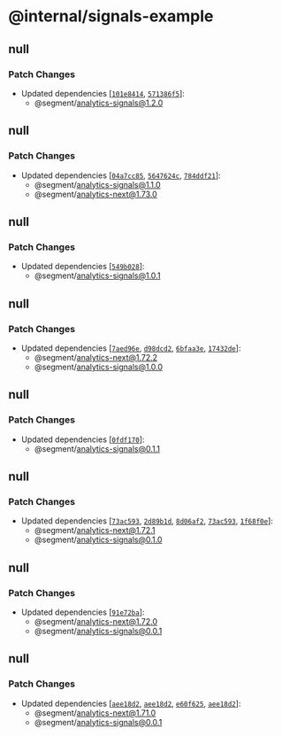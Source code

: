 # @internal/signals-example

## null

### Patch Changes

- Updated dependencies [[`101e8414`](https://github.com/segmentio/analytics-next/commit/101e841404e5f55f53ba014b6195bf1066aeb67e), [`571386f5`](https://github.com/segmentio/analytics-next/commit/571386f5d388ed3ff44520ee94795424378950ed)]:
  - @segment/analytics-signals@1.2.0

## null

### Patch Changes

- Updated dependencies [[`04a7cc85`](https://github.com/segmentio/analytics-next/commit/04a7cc85247bdcdb832d0cca4ddbb4391ccada3a), [`5647624c`](https://github.com/segmentio/analytics-next/commit/5647624cbcd4984e5bdbf2e9c907619366864c4e), [`784ddf21`](https://github.com/segmentio/analytics-next/commit/784ddf21906a2a72c1ccea41d0ba323e189c4010)]:
  - @segment/analytics-signals@1.1.0
  - @segment/analytics-next@1.73.0

## null

### Patch Changes

- Updated dependencies [[`549b028`](https://github.com/segmentio/analytics-next/commit/549b02898dd7c0541957659da8c56e93129507df)]:
  - @segment/analytics-signals@1.0.1

## null

### Patch Changes

- Updated dependencies [[`7aed96e`](https://github.com/segmentio/analytics-next/commit/7aed96eac40a83bd392daa91838ed1f46e2dc9fd), [`d98dcd2`](https://github.com/segmentio/analytics-next/commit/d98dcd2f16aa8a8940e72fde0ba75d7974fe45fa), [`6bfaa3e`](https://github.com/segmentio/analytics-next/commit/6bfaa3e9d9ca767f54bb8185744e94be08ce9bc8), [`17432de`](https://github.com/segmentio/analytics-next/commit/17432de7b09d543c29f12c48ea61edf73aa7f4a1)]:
  - @segment/analytics-next@1.72.2
  - @segment/analytics-signals@1.0.0

## null

### Patch Changes

- Updated dependencies [[`0fdf170`](https://github.com/segmentio/analytics-next/commit/0fdf1704af80c168113733beac3ef4eedeab6d2b)]:
  - @segment/analytics-signals@0.1.1

## null

### Patch Changes

- Updated dependencies [[`73ac593`](https://github.com/segmentio/analytics-next/commit/73ac593226159423b2f63cac190eebd347bbb75a), [`2d89b1d`](https://github.com/segmentio/analytics-next/commit/2d89b1db2413d5c38f6fdb4832d111cd9141a51e), [`8d06af2`](https://github.com/segmentio/analytics-next/commit/8d06af29658b579e347ee8dbe39d6f62f01eab05), [`73ac593`](https://github.com/segmentio/analytics-next/commit/73ac593226159423b2f63cac190eebd347bbb75a), [`1f68f0e`](https://github.com/segmentio/analytics-next/commit/1f68f0e3309e291fb37f3732d8c32bd55f526633)]:
  - @segment/analytics-next@1.72.1
  - @segment/analytics-signals@0.1.0

## null

### Patch Changes

- Updated dependencies [[`91e72ba`](https://github.com/segmentio/analytics-next/commit/91e72ba302fc45b4adb7aaeeb0a1f4ce3582dda6)]:
  - @segment/analytics-next@1.72.0
  - @segment/analytics-signals@0.0.1

## null

### Patch Changes

- Updated dependencies [[`aee18d2`](https://github.com/segmentio/analytics-next/commit/aee18d222ddfb2273399987fabf92b54876f5e88), [`aee18d2`](https://github.com/segmentio/analytics-next/commit/aee18d222ddfb2273399987fabf92b54876f5e88), [`e60f625`](https://github.com/segmentio/analytics-next/commit/e60f6252687d977b76b09ca9b756c790d341111a), [`aee18d2`](https://github.com/segmentio/analytics-next/commit/aee18d222ddfb2273399987fabf92b54876f5e88)]:
  - @segment/analytics-next@1.71.0
  - @segment/analytics-signals@0.0.1
